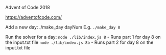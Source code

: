 Advent of Code 2018

https://adventofcode.com/

Add a new day: ./make_day dayNum
E.g. `./make_day 8`

Run the solver for a day:
`node ./lib/index.js 8` - Runs part 1 for day 8 on the input.txt file
`node ./lib/index.js 8b` - Runs part 2 for day 8 on the input.txt file
